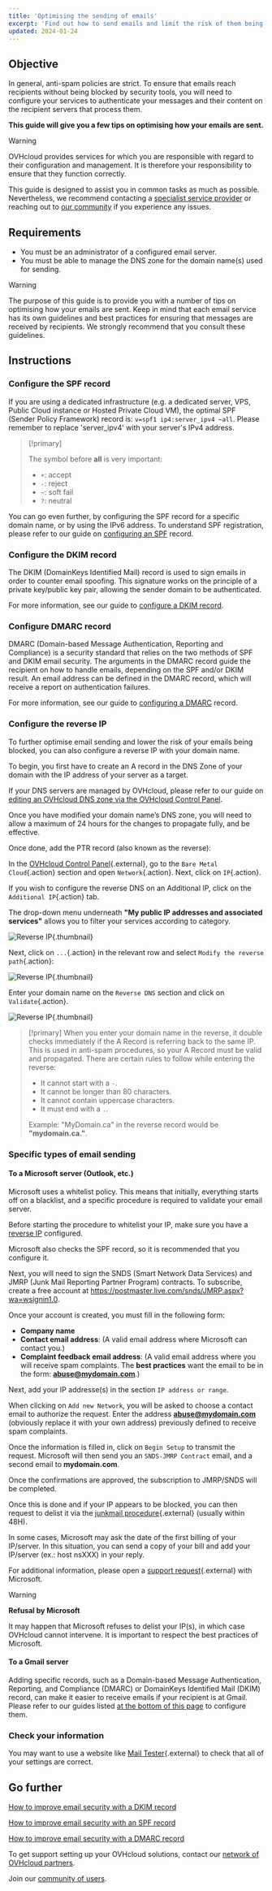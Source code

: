 ```yaml
---
title: 'Optimising the sending of emails'
excerpt: 'Find out how to send emails and limit the risk of them being marked as spam'
updated: 2024-01-24
---
```


## Objective

In general, anti-spam policies are strict. To ensure that emails reach recipients without being blocked by security tools, you will need to configure your services to authenticate your messages and their content on the recipient servers that process them.

**This guide will give you a few tips on optimising how your emails are sent.**

> [!warning]
> OVHcloud provides services for which you are responsible with regard to their configuration and management. It is therefore your responsibility to ensure that they function correctly.
>
> This guide is designed to assist you in common tasks as much as possible. Nevertheless, we recommend contacting a [specialist service provider](https://partner.ovhcloud.com/en-au/directory/) or reaching out to [our community](https://community.ovh.com/en/) if you experience any issues.
>

## Requirements

- You must be an administrator of a configured email server.
- You must be able to manage the DNS zone for the domain name(s) used for sending.

> [!warning]
>
> The purpose of this guide is to provide you with a number of tips on optimising how your emails are sent. Keep in mind that each email service has its own guidelines and best practices for ensuring that messages are received by recipients. We strongly recommend that you consult these guidelines.
>

## Instructions

### Configure the SPF record <a name="spfrecord"></a>

If you are using a dedicated infrastructure (e.g. a dedicated server, VPS, Public Cloud instance or Hosted Private Cloud VM), the optimal SPF (Sender Policy Framework) record is: `v=spf1 ip4:server_ipv4 ~all`. Please remember to replace 'server_ipv4' with your server's IPv4 address.

> [!primary]
>
> The symbol before **all** is very important:
>
> - `+`: accept
> - `-`: reject
> - `~`: soft fail
> - `?`: neutral
>

You can go even further, by configuring the SPF record for a specific domain name, or by using the IPv6 address. To understand SPF registration, please refer to our guide on [configuring an SPF](/pages/web_cloud/domains/dns_zone_spf) record.

### Configure the DKIM record

The DKIM (DomainKeys Identified Mail) record is used to sign emails in order to counter email spoofing. This signature works on the principle of a private key/public key pair, allowing the sender domain to be authenticated.

For more information, see our guide to [configure a DKIM record](/pages/web_cloud/domains/dns_zone_dkim).

### Configure DMARC record

DMARC (Domain-based Message Authentication, Reporting and Compliance) is a security standard that relies on the two methods of SPF and DKIM email security. The arguments in the DMARC record guide the recipient on how to handle emails, depending on the SPF and/or DKIM result. An email address can be defined in the DMARC record, which will receive a report on authentication failures.

For more information, see our guide to [configuring a DMARC](/pages/web_cloud/domains/dns_zone_dmarc) record.

### Configure the reverse IP <a name="reverseip"></a>

To further optimise email sending and lower the risk of your emails being blocked, you can also configure a reverse IP with your domain name.

To begin, you first have to create an A record in the DNS Zone of your domain with the IP address of your server as a target.

If your DNS servers are managed by OVHcloud, please refer to our guide on [editing an OVHcloud DNS zone via the OVHcloud Control Panel](/pages/web_cloud/domains/dns_zone_edit).

Once you have modified your domain name’s DNS zone, you will need to allow a maximum of 24 hours for the changes to propagate fully, and be effective.

Once done, add the PTR record (also known as the reverse):

In the [OVHcloud Control Panel](/links/manager){.external}, go to the `Bare Metal Cloud`{.action} section and open `Network`{.action}. Next, click on `IP`{.action}.

If you wish to configure the reverse DNS on an Additional IP, click on the `Additional IP`{.action} tab.

The drop-down menu underneath **"My public IP addresses and associated services"** allows you to filter your services according to category.

![Reverse IP](images/filteripds.png){.thumbnail}

Next, click on `...`{.action} in the relevant row and select `Modify the reverse path`{.action}:

![Reverse IP](images/addreverse2022.png){.thumbnail}

Enter your domain name on the `Reverse DNS` section and click on `Validate`{.action}.

![Reverse IP](images/enterreverse.png){.thumbnail}

> [!primary]
> When you enter your domain name in the reverse, it double checks immediately if the A Record is referring back to the same IP. This is used in anti-spam procedures, so your A Record must be valid and propagated. There are certain rules to follow while entering the reverse:
> 
>  - It cannot start with a `-`.
>  - It cannot be longer than 80 characters.
>  - It cannot contain uppercase characters.
>  - It must end with a `.`.
>
> Example: "MyDomain.ca" in the reverse record would be **"mydomain.ca."**.
>

### Specific types of email sending

#### To a Microsoft server (Outlook, etc.)
 
Microsoft uses a whitelist policy. This means that initially, everything starts off on a blacklist, and a specific procedure is required to validate your email server.

Before starting the procedure to whitelist your IP, make sure you have a [reverse IP](#reverseip) configured.<br>

Microsoft also checks the SPF record, so it is recommended that you configure it.

Next, you will need to sign the SNDS (Smart Network Data Services) and JMRP (Junk Mail Reporting Partner Program) contracts. To subscribe, create a free account at <https://postmaster.live.com/snds/JMRP.aspx?wa=wsignin1.0>.

Once your account is created, you must fill in the following form: 

- **Company name**
- **Contact email address**: (A valid email address where Microsoft can contact you.)
- **Complaint feedback email address**: (A valid email address where you will receive spam complaints. The **best practices** want the email to be in the form: **abuse@mydomain.com**.)

Next, add your IP addresse(s) in the section `IP address or range`.

When clicking on `Add new Network`, you will be asked to choose a contact email to authorize the request. Enter the address **abuse@mydomain.com** (obviously replace it with your own address) previously defined to receive spam complaints.

Once the information is filled in, click on `Begin Setup` to transmit the request. Microsoft will then send you an `SNDS-JMRP Contract` email, and a second email to **mydomain.com**.

Once the confirmations are approved, the subscription to JMRP/SNDS will be completed.

Once this is done and if your IP appears to be blocked, you can then request to delist it via the [junkmail procedure](https://support.microsoft.com/en-us/getsupport?oaspworkflow=start_1.0.0.0&wfname=capsub&productkey=edfsmsbl3&locale=en-us&ccsid=635857671692853062){.external} (usually within 48H).

In some cases, Microsoft may ask the date of the first billing of your IP/server. In this situation, you can send a copy of your bill and add your IP/server (ex.: host nsXXX) in your reply.

For additional information, please open a [support request](https://support.microsoft.com/en-us/getsupport?oaspworkflow=start_1.0.0.0&wfname=capsub&productkey=edfsmsbl3&ccsid=6364926882037750656){.external} with Microsoft. 

> [!warning]
> 
> **Refusal by Microsoft**
>
> It may happen that Microsoft refuses to delist your IP(s), in which case OVHcloud cannot intervene. It is important to respect the best practices of Microsoft.
> 

#### To a Gmail server

Adding specific records, such as a Domain-based Message Authentication, Reporting, and Compliance (DMARC) or DomainKeys Identified Mail (DKIM) record, can make it easier to receive emails if your recipient is at Gmail. Please refer to our guides listed [at the bottom of this page](#go-further) to configure them.

### Check your information

You may want to use a website like [Mail Tester](http://www.mail-tester.com/){.external} to check that all of your settings are correct.

## Go further

[How to improve email security with a DKIM record](/pages/web_cloud/domains/dns_zone_dkim)

[How to improve email security with an SPF record](/pages/web_cloud/domains/dns_zone_spf)

[How to improve email security with a DMARC record](/pages/web_cloud/domains/dns_zone_dmarc)

To get support setting up your OVHcloud solutions, contact our [network of OVHcloud partners](https://partner.ovhcloud.com/en-au/directory/).

Join our [community of users](/links/community).
